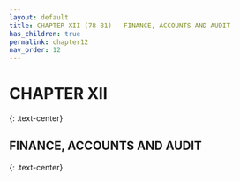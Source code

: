 ```yaml
---
layout: default
title: CHAPTER XII (78-81) - FINANCE, ACCOUNTS AND AUDIT
has_children: true
permalink: chapter12
nav_order: 12
---
```



# CHAPTER XII
{: .text-center}
## FINANCE, ACCOUNTS AND AUDIT
{: .text-center}


